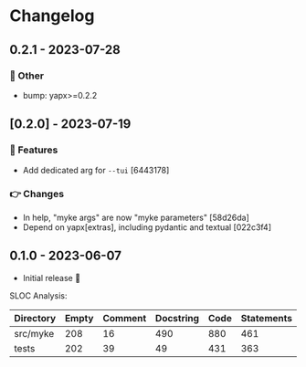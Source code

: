 # Changelog

## 0.2.1 - 2023-07-28

### :metal: Other

- bump: yapx>=0.2.2

## [0.2.0] - 2023-07-19

### :clap: Features

- Add dedicated arg for `--tui` [6443178]

### :point_right: Changes

- In help, "myke args" are now "myke parameters" [58d26da]
- Depend on yapx[extras], including pydantic and textual [022c3f4]

## 0.1.0 - 2023-06-07

- Initial release :rocket:

SLOC Analysis:

| Directory   |   Empty |   Comment |   Docstring |   Code |   Statements |
|-------------|---------|-----------|-------------|--------|--------------|
| src/myke    |     208 |        16 |         490 |    880 |          461 |
| tests       |     202 |        39 |          49 |    431 |          363 |

<!-- generated by git-cliff -->
